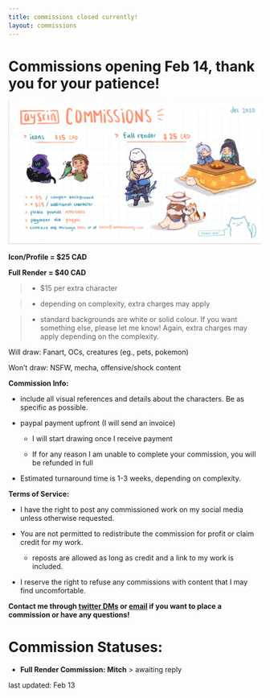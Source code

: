 ```yaml
---
title: commissions closed currently!
layout: commissions
---
```


# Commissions opening Feb 14, thank you for your patience!

![commission examples](/assets/images/aysrin_commissions.png)

**Icon/Profile = $25 CAD**

**Full Render = $40 CAD**

> - $15 per extra character

> - depending on complexity, extra charges may apply

> - standard backgrounds are white or solid colour. If you want something else, please let me know! Again, extra charges may apply depending on the complexity.


Will draw: Fanart, OCs, creatures (eg., pets, pokemon)

Won’t draw: NSFW, mecha, offensive/shock content



**Commission Info:**

- include all visual references and details about the characters. Be as specific as possible.

- paypal payment upfront (I will send an invoice)

    - I will start drawing once I receive payment

    - If for any reason I am unable to complete your commission, you will be refunded in full

- Estimated turnaround time is 1-3 weeks, depending on complexity.


**Terms of Service:**
- I have the right to post any commissioned work on my social media unless otherwise requested. 

- You are not permitted to redistribute the commission for profit or claim credit for my work. 

    - reposts are allowed as long as credit and a link to my work is included.

- I reserve the right to refuse any commissions with content that I may find uncomfortable.

**Contact me through [twitter DMs](https://twitter.com/aysrin) or [email](mailto:hello@antheakwong.com) if you want to place a commission or have any questions!**

# **Commission Statuses:**

- **Full Render Commission: Mitch** > awaiting reply

last updated: Feb 13

